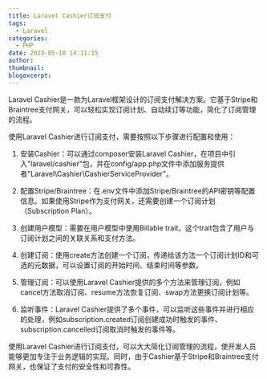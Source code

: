 ```yaml
---
title: Laravel Cashier订阅支付
tags:
  - Laravel
categories:
  - PHP
date: 2023-05-18 14:11:15
author:
thumbnail:
blogexcerpt:
---
```

Laravel Cashier是一款为Laravel框架设计的订阅支付解决方案。它基于Stripe和Braintree支付网关，可以轻松实现订阅计划、自动续订等功能，简化了订阅管理的流程。

使用Laravel Cashier进行订阅支付，需要按照以下步骤进行配置和使用：

1. 安装Cashier：可以通过composer安装Laravel Cashier，在项目中引入"laravel/cashier"包，并在config/app.php文件中添加服务提供者"Laravel\Cashier\CashierServiceProvider"。

2. 配置Stripe/Braintree：在.env文件中添加Stripe/Braintree的API密钥等配置信息。如果使用Stripe作为支付网关，还需要创建一个订阅计划（Subscription Plan）。

3. 创建用户模型：需要在用户模型中使用Billable trait，这个trait包含了用户与订阅计划之间的关联关系和支付方法。

4. 创建订阅：使用create方法创建一个订阅，传递给该方法一个订阅计划ID和可选的元数据，可以设置订阅的开始时间、结束时间等参数。

5. 管理订阅：可以使用Laravel Cashier提供的多个方法来管理订阅，例如cancel方法取消订阅、resume方法恢复订阅、swap方法更换订阅计划等。

6. 监听事件：Laravel Cashier提供了多个事件，可以监听这些事件并进行相应的处理，例如subscription.created订阅创建成功时触发的事件、subscription.cancelled订阅取消时触发的事件等。

使用Laravel Cashier进行订阅支付，可以大大简化订阅管理的流程，使开发人员能够更加专注于业务逻辑的实现。同时，由于Cashier基于Stripe和Braintree支付网关，也保证了支付的安全性和可靠性。
